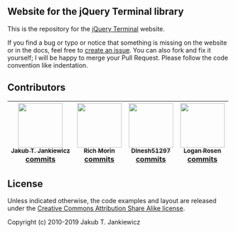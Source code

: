 ## Website for the jQuery Terminal library

This is the repository for the [jQuery Terminal](http://terminal.jcubic.pl) website.

If you find a bug or typo or notice that something is missing on the website or in the docs,
feel free to [create an issue](https://github.com/jcubic/jquery.terminal-www/issues/new).
You can also fork and fix it yourself; I will be happy to merge your Pull Request. Please follow
the code convention like indentation.

## Contributors

<!-- CONTRIBUTORS-START -->
| [<img src="https://avatars1.githubusercontent.com/u/280241?v=4" width="100px;"/><br /><sub>Jakub T. Jankiewicz</sub>](https://jcubic.pl/me)<br>[commits](https://github.com/jcubic/jquery.terminal/commits?author=jcubic) | [<img src="https://avatars0.githubusercontent.com/u/31372?v=4" width="100px;"/><br /><sub>Rich Morin</sub>](http://www.cfcl.com/rdm)<br>[commits](https://github.com/jcubic/jquery.terminal/commits?author=RichMorin) | [<img src="https://avatars0.githubusercontent.com/u/26324569?v=4" width="100px;"/><br /><sub>DInesh51297</sub>](https://github.com/DInesh51297)<br>[commits](https://github.com/jcubic/jquery.terminal/commits?author=DInesh51297) | [<img src="https://avatars1.githubusercontent.com/u/512317?v=4" width="100px;"/><br /><sub>Logan Rosen</sub>](https://www.loganrosen.com/)<br>[commits](https://github.com/jcubic/jquery.terminal/commits?author=loganrosen) |
| :---: | :---: | :---: | :---:  |
<!-- CONTRIBUTORS-END -->

## License

Unless indicated otherwise, the code examples and layout are released under the
[Creative Commons Attribution Share Alike license](https://creativecommons.org/licenses/by-sa/3.0/).

Copyright (c) 2010-2019 Jakub T. Jankiewicz
